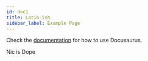```yaml
---
id: doc1
title: Latin-ish
sidebar_label: Example Page
---
```


Check the [documentation](https://docusaurus.io) for how to use Docusaurus.

Nic is Dope